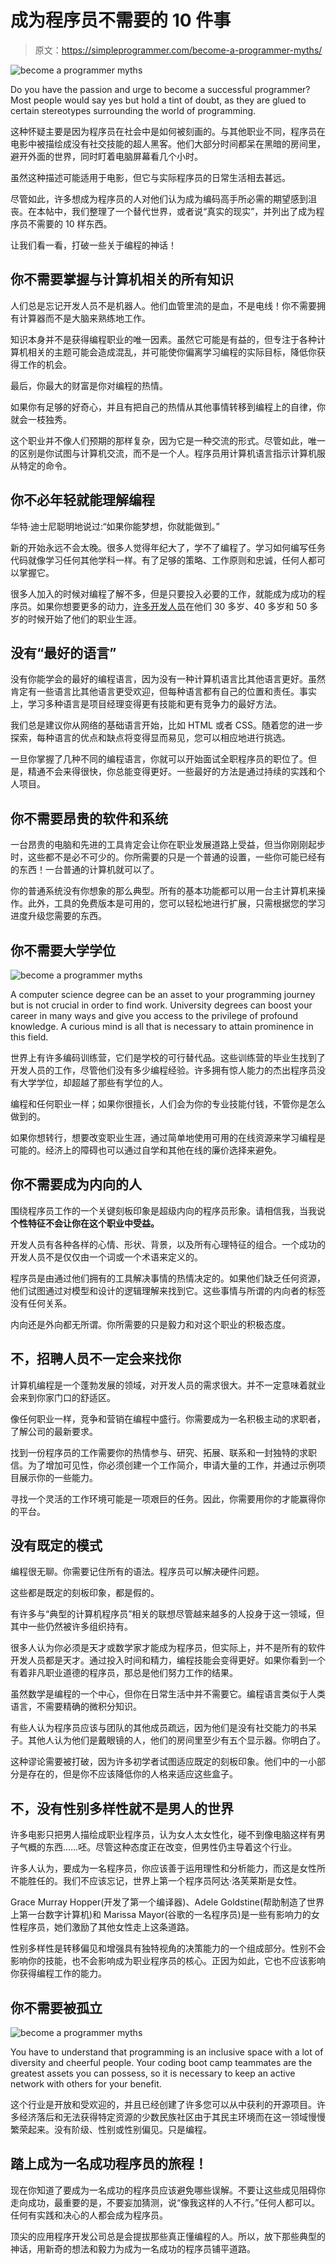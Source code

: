 # 成为程序员不需要的 10 件事

> 原文：<https://simpleprogrammer.com/become-a-programmer-myths/>

![become a programmer myths](img/cd1789346ceae979aebecf1d5e002cb1.png)

Do you have the passion and urge to become a successful programmer? Most people would say yes but hold a tint of doubt, as they are glued to certain stereotypes surrounding the world of programming.

这种怀疑主要是因为程序员在社会中是如何被刻画的。与其他职业不同，程序员在电影中被描绘成没有社交技能的超人黑客。他们大部分时间都呆在黑暗的房间里，避开外面的世界，同时盯着电脑屏幕看几个小时。

虽然这种描述可能适用于电影，但它与实际程序员的日常生活相去甚远。

尽管如此，许多想成为程序员的人对他们认为成为编码高手所必需的期望感到沮丧。在本帖中，我们整理了一个替代世界，或者说“真实的现实”，并列出了成为程序员不需要的 10 样东西。

让我们看一看，打破一些关于编程的神话！

## 你不需要掌握与计算机相关的所有知识

人们总是忘记开发人员不是机器人。他们血管里流的是血，不是电线！你不需要拥有计算器而不是大脑来熟练地工作。

知识本身并不是获得编程职业的唯一因素。虽然它可能是有益的，但专注于各种计算机相关的主题可能会造成混乱，并可能使你偏离学习编程的实际目标，降低你获得工作的机会。

最后，你最大的财富是你对编程的热情。

如果你有足够的好奇心，并且有把自己的热情从其他事情转移到编程上的自律，你就会一枝独秀。

这个职业并不像人们预期的那样复杂，因为它是一种交流的形式。尽管如此，唯一的区别是你试图与计算机交流，而不是一个人。程序员用计算机语言指示计算机服从特定的命令。

## 你不必年轻就能理解编程

华特·迪士尼聪明地说过:“如果你能梦想，你就能做到。”

新的开始永远不会太晚。很多人觉得年纪大了，学不了编程了。学习如何编写任务代码就像学习任何其他学科一样。有了足够的策略、工作原则和忠诚，任何人都可以掌握它。

很多人加入的时候对编程了解不多，但是只要投入必要的工作，就能成为成功的程序员。如果你想要更多的动力，[许多开发人员](https://www.freecodecamp.org/news/stories-from-300-developers-who-got-their-first-tech-job-in-their-30s-40s-and-50s-64306eb6bb27/)在他们 30 多岁、40 多岁和 50 多岁的时候开始了他们的职业生涯。

## 没有“最好的语言”

没有你能学会的最好的编程语言，因为没有一种计算机语言比其他语言更好。虽然肯定有一些语言比其他语言更受欢迎，但每种语言都有自己的位置和责任。事实上，学习多种语言是项目经理变得更有技能和更有竞争力的最好方法。

我们总是建议你从网络的基础语言开始，比如 HTML 或者 CSS。随着您的进一步探索，每种语言的优点和缺点将变得显而易见，您可以相应地进行挑选。

一旦你掌握了几种不同的编程语言，你就可以开始面试全职程序员的职位了。但是，精通不会来得很快，你总能变得更好。一些最好的方法是通过持续的实践和个人项目。

## 你不需要昂贵的软件和系统

一台昂贵的电脑和先进的工具肯定会让你在职业发展道路上受益，但当你刚刚起步时，这些都不是必不可少的。你所需要的只是一个普通的设置，一些你可能已经有的东西！一台普通的计算机就可以了。

你的普通系统没有你想象的那么典型。所有的基本功能都可以用一台主计算机来操作。此外，工具的免费版本是可用的，您可以轻松地进行扩展，只需根据您的学习进度升级您需要的东西。

## 你不需要大学学位

![become a programmer myths](img/2ae48e0646c788faf4b7e481be220246.png)

A computer science degree can be an asset to your programming journey but is not crucial in order to find work. University degrees can boost your career in many ways and give you access to the privilege of profound knowledge. A curious mind is all that is necessary to attain prominence in this field.

世界上有许多编码训练营，它们是学校的可行替代品。这些训练营的毕业生找到了开发人员的工作，尽管他们没有多少编程经验。许多拥有惊人能力的杰出程序员没有大学学位，却超越了那些有学位的人。

编程和任何职业一样；如果你很擅长，人们会为你的专业技能付钱，不管你是怎么做到的。

如果你想转行，想要改变职业生涯，通过简单地使用可用的在线资源来学习编程是可能的。经济上的障碍也可以通过自学和其他在线的廉价选择来避免。

## 你不需要成为内向的人

围绕程序员工作的一个关键刻板印象是超级内向的程序员形象。请相信我，当我说**个性特征不会让你在这个职业中受益。**

开发人员有各种各样的心情、形状、背景，以及所有心理特征的组合。一个成功的开发人员不是仅仅由一个词或一个术语来定义的。

程序员是由通过他们拥有的工具解决事情的热情决定的。如果他们缺乏任何资源，他们试图通过对模型和设计的逻辑理解来找到它。这些事情与所谓的内向者的标签没有任何关系。

内向还是外向都无所谓。你所需要的只是毅力和对这个职业的积极态度。

## 不，招聘人员不一定会来找你

计算机编程是一个蓬勃发展的领域，对开发人员的需求很大。并不一定意味着就业会来到你家门口的舒适区。

像任何职业一样，竞争和营销在编程中盛行。你需要成为一名积极主动的求职者，了解公司的最新要求。

找到一份程序员的工作需要你的热情参与、研究、拓展、联系和一封独特的求职信。为了增加可见性，你必须创建一个工作简介，申请大量的工作，并通过示例项目展示你的一些能力。

寻找一个灵活的工作环境可能是一项艰巨的任务。因此，你需要用你的才能赢得你的平台。

## 没有既定的模式

编程很无聊。你需要记住所有的语法。程序员可以解决硬件问题。

这些都是既定的刻板印象，都是假的。

有许多与“典型的计算机程序员”相关的联想尽管越来越多的人投身于这一领域，但其中一些仍然被许多组织持有。

很多人认为你必须是天才或数学家才能成为程序员，但实际上，并不是所有的软件开发人员都是天才。通过投入时间和精力，编程技能会变得更好。如果你看到一个有着非凡职业道德的程序员，那总是他们努力工作的结果。

虽然数学是编程的一个中心，但你在日常生活中并不需要它。编程语言类似于人类语言，不需要精确的微积分知识。

有些人认为程序员应该与团队的其他成员疏远，因为他们是没有社交能力的书呆子。其他人认为他们是戴眼镜的人，他们的房间里至少有五个显示器。你明白了。

这种谬论需要被打破，因为许多初学者试图适应既定的刻板印象。他们中的一小部分是存在的，但是你不应该降低你的人格来适应这些盒子。

## 不，没有性别多样性就不是男人的世界

许多电影只把男人描绘成职业程序员，认为女人太女性化，碰不到像电脑这样有男子气概的东西……呸。尽管这种态度正在改变，但男性仍主导着这个行业。

许多人认为，要成为一名程序员，你应该善于运用理性和分析能力，而这是女性所不能胜任的。我们不应该忘记，世界上第一个程序员阿达·洛芙莱斯是女性。

Grace Murray Hopper(开发了第一个编译器)、Adele Goldstine(帮助制造了世界上第一台数字计算机)和 Marissa Mayor(谷歌的一名程序员)是一些有影响力的女性程序员，她们激励了其他女性走上这条道路。

性别多样性是转移偏见和增强具有独特视角的决策能力的一个组成部分。性别不会影响你的技能，也不会影响成为职业程序员的核心。正因为如此，它也不应该影响你获得编程工作的能力。

## 你不需要被孤立

![become a programmer myths](img/a8aadea8a176fec3a196ada594609a0f.png)

You have to understand that programming is an inclusive space with a lot of diversity and cheerful people. Your coding boot camp teammates are the greatest assets you can possess, so it is necessary to keep an active network with others for your benefit.

这个行业是开放和受欢迎的，并且已经创建了许多您可以从中获利的开源项目。许多经济落后和无法获得特定资源的少数民族社区由于其民主环境而在这一领域慢慢繁荣起来。没有阶级、性别或性别偏见。只是编程。

## 踏上成为一名成功程序员的旅程！

现在你知道了要成为一名成功的程序员应该避免哪些误解。不要让这些成见阻碍你走向成功，最重要的是，不要妄加猜测，说“像我这样的人不行。”任何人都可以。任何有实践和决心的人都会成为程序员。

顶尖的应用程序开发公司总是会提拔那些真正懂编程的人。所以，放下那些典型的神话，用新奇的想法和毅力为成为一名成功的程序员铺平道路。